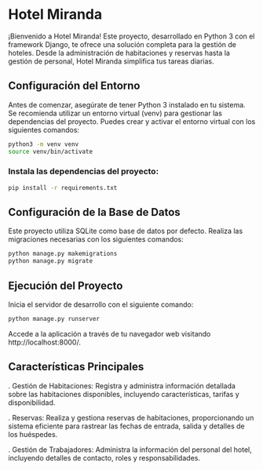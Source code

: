 # Hotel Miranda

¡Bienvenido a Hotel Miranda! Este proyecto, desarrollado en Python 3 con el framework Django, te ofrece una solución completa para la gestión de hoteles. Desde la administración de habitaciones y reservas hasta la gestión de personal, Hotel Miranda simplifica tus tareas diarias.

## Configuración del Entorno

Antes de comenzar, asegúrate de tener Python 3 instalado en tu sistema. Se recomienda utilizar un entorno virtual (venv) para gestionar las dependencias del proyecto. Puedes crear y activar el entorno virtual con los siguientes comandos:

```bash
python3 -m venv venv
source venv/bin/activate
```

### Instala las dependencias del proyecto:

```bash
pip install -r requirements.txt
```

## Configuración de la Base de Datos

Este proyecto utiliza SQLite como base de datos por defecto. Realiza las migraciones necesarias con los siguientes comandos:

```bash
python manage.py makemigrations
python manage.py migrate
```

## Ejecución del Proyecto

Inicia el servidor de desarrollo con el siguiente comando:

```bash
python manage.py runserver

```

Accede a la aplicación a través de tu navegador web visitando http://localhost:8000/.

## Características Principales

. Gestión de Habitaciones: Registra y administra información detallada sobre las habitaciones disponibles, incluyendo características, tarifas y disponibilidad.

. Reservas: Realiza y gestiona reservas de habitaciones, proporcionando un sistema eficiente para rastrear las fechas de entrada, salida y detalles de los huéspedes.

. Gestión de Trabajadores: Administra la información del personal del hotel, incluyendo detalles de contacto, roles y responsabilidades.
